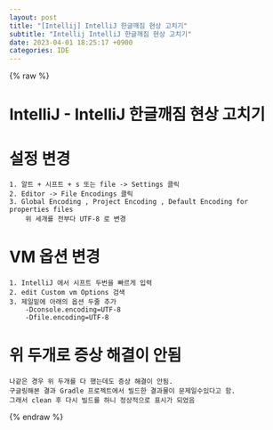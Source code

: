 ```yaml
---  
layout: post  
title: "[Intellij] IntelliJ 한글깨짐 현상 고치기"  
subtitle: "Intellij IntelliJ 한글깨짐 현상 고치기"  
date: 2023-04-01 18:25:17 +0900  
categories: IDE  
---  
```

{% raw %}  
# IntelliJ - IntelliJ 한글깨짐 현상 고치기  
  
# 설정 변경  
	1. 알트 + 시프트 + s 또는 file -> Settings 클릭  
	2. Editor -> File Encodings 클릭  
	3. Global Encoding , Project Encoding , Default Encoding for properties files  
		위 세개를 전부다 UTF-8 로 변경  
  
# VM 옵션 변경  
	1. IntelliJ 에서 시프트 두번을 빠르게 입력  
	2. edit Custom vm Options 검색  
	3. 제일밑에 아래의 옵션 두줄 추가  
		-Dconsole.encoding=UTF-8  
		-Dfile.encoding=UTF-8  
  
# 위 두개로 증상 해결이 안됨  
	나같은 경우 위 두개를 다 했는데도 증상 해결이 안됨.  
	구글링해본 결과 Gradle 프로젝트에서 빌드한 결과물이 문제일수있다고 함.  
	그래서 clean 후 다시 빌드를 하니 정상적으로 표시가 되었음  
{% endraw %}